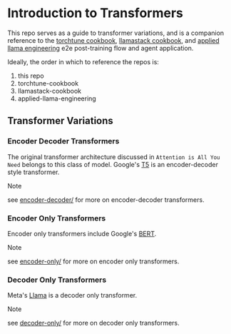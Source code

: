 # Introduction to Transformers

This repo serves as a guide to transformer variations, and is a companion reference to the [torchtune cookbook](https://github.com/jxtngx/torchtune-cookbook), [llamastack cookbook](https://github.com/jxtngx/llamastack-cookbook), and [applied llama engineering](https://github.com/jxtngx/applied-llama-engineering) e2e post-training flow and agent application.

Ideally, the order in which to reference the repos is:

1. this repo
2. torchtune-cookbook
3. llamastack-cookbook
4. applied-llama-engineering

## Transformer Variations

### Encoder Decoder Transformers

The original transformer architecture discussed in `Attention is All You Need` belongs to this class of model. Google's [T5](https://huggingface.co/docs/transformers/model_doc/t5) is an encoder-decoder style transformer.

> [!NOTE]
> see [encoder-decoder/](./encoder-decoder/README.md) for more on encoder-decoder transformers.

### Encoder Only Transformers

Encoder only transformers include Google's [BERT](https://huggingface.co/docs/transformers/model_doc/bert).

> [!NOTE]
> see [encoder-only/](./encoder-only/README.md) for more on encoder only transformers.

### Decoder Only Transformers

Meta's [Llama](https://www.llama.com/) is a decoder only transformer.

> [!NOTE]
> see [decoder-only/](./decoder-only/README.md) for more on decoder only transformers.